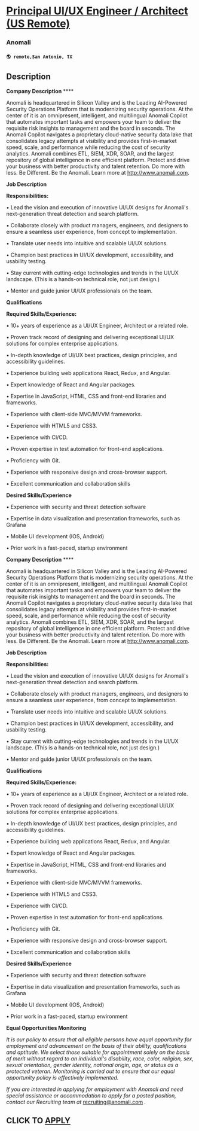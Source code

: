 # [Principal UI/UX Engineer / Architect (US Remote)](https://www.remotewlb.com/apply/principal-ui-ux-engineer-architect-us-remote)  
### Anomali  
#### `🌎 remote,San Antonio, TX`  

## Description

 **Company Description** ****

Anomali is headquartered in Silicon Valley and is the Leading AI-Powered Security Operations Platform that is modernizing security operations. At the center of it is an omnipresent, intelligent, and multilingual Anomali Copilot that automates important tasks and empowers your team to deliver the requisite risk insights to management and the board in seconds. The Anomali Copilot navigates a proprietary cloud-native security data lake that consolidates legacy attempts at visibility and provides first-in-market speed, scale, and performance while reducing the cost of security analytics. Anomali combines ETL, SIEM, XDR, SOAR, and the largest repository of global intelligence in one efficient platform. Protect and drive your business with better productivity and talent retention. Do more with less. Be Different. Be the Anomali. Learn more at http://www.anomali.com.

  

 **Job Description**

 **Responsibilities:**

• Lead the vision and execution of innovative UI/UX designs for Anomali's next-generation threat detection and search platform.

• Collaborate closely with product managers, engineers, and designers to ensure a seamless user experience, from concept to implementation.

• Translate user needs into intuitive and scalable UI/UX solutions.

• Champion best practices in UI/UX development, accessibility, and usability testing.

• Stay current with cutting-edge technologies and trends in the UI/UX landscape. (This is a hands-on technical role, not just design.)

• Mentor and guide junior UI/UX professionals on the team.

  

 **Qualifications**

 **Required Skills/Experience:**

•  10+ years of experience as a UI/UX Engineer, Architect or a related role.

• Proven track record of designing and delivering exceptional UI/UX solutions for complex enterprise applications.

• In-depth knowledge of UI/UX best practices, design principles, and accessibility guidelines.

• Experience building web applications React, Redux, and Angular.

• Expert knowledge of React and Angular packages.

• Expertise in JavaScript, HTML, CSS and front-end libraries and frameworks.

• Experience with client-side MVC/MVVM frameworks.

• Experience with HTML5 and CSS3.

• Experience with CI/CD.

• Proven expertise in test automation for front-end applications.

• Proficiency with Git.

• Experience with responsive design and cross-browser support.

• Excellent communication and collaboration skills

  

 **Desired Skills/Experience**

• Experience with security and threat detection software

• Expertise in data visualization and presentation frameworks, such as Grafana

• Mobile UI development (IOS, Android)

• Prior work in a fast-paced, startup environment

  

  

 **Company Description** ****

Anomali is headquartered in Silicon Valley and is the Leading AI-Powered Security Operations Platform that is modernizing security operations. At the center of it is an omnipresent, intelligent, and multilingual Anomali Copilot that automates important tasks and empowers your team to deliver the requisite risk insights to management and the board in seconds. The Anomali Copilot navigates a proprietary cloud-native security data lake that consolidates legacy attempts at visibility and provides first-in-market speed, scale, and performance while reducing the cost of security analytics. Anomali combines ETL, SIEM, XDR, SOAR, and the largest repository of global intelligence in one efficient platform. Protect and drive your business with better productivity and talent retention. Do more with less. Be Different. Be the Anomali. Learn more at http://www.anomali.com.

  

 **Job Description**

 **Responsibilities:**

• Lead the vision and execution of innovative UI/UX designs for Anomali's next-generation threat detection and search platform.

• Collaborate closely with product managers, engineers, and designers to ensure a seamless user experience, from concept to implementation.

• Translate user needs into intuitive and scalable UI/UX solutions.

• Champion best practices in UI/UX development, accessibility, and usability testing.

• Stay current with cutting-edge technologies and trends in the UI/UX landscape. (This is a hands-on technical role, not just design.)

• Mentor and guide junior UI/UX professionals on the team.

  

 **Qualifications**

 **Required Skills/Experience:**

•  10+ years of experience as a UI/UX Engineer, Architect or a related role.

• Proven track record of designing and delivering exceptional UI/UX solutions for complex enterprise applications.

• In-depth knowledge of UI/UX best practices, design principles, and accessibility guidelines.

• Experience building web applications React, Redux, and Angular.

• Expert knowledge of React and Angular packages.

• Expertise in JavaScript, HTML, CSS and front-end libraries and frameworks.

• Experience with client-side MVC/MVVM frameworks.

• Experience with HTML5 and CSS3.

• Experience with CI/CD.

• Proven expertise in test automation for front-end applications.

• Proficiency with Git.

• Experience with responsive design and cross-browser support.

• Excellent communication and collaboration skills

  

 **Desired Skills/Experience**

• Experience with security and threat detection software

• Expertise in data visualization and presentation frameworks, such as Grafana

• Mobile UI development (IOS, Android)

• Prior work in a fast-paced, startup environment

  

  

  

  

 **Equal Opportunities Monitoring**

 _It is our policy to ensure that all eligible persons have equal opportunity for employment and advancement on the basis of their ability, qualifications and aptitude. We select those suitable for appointment solely on the basis of merit without regard to an individual's disability, race, color, religion, sex, sexual orientation, gender identity, national origin, age, or status as a protected veteran. Monitoring is carried out to ensure that our equal opportunity policy is effectively implemented._

  

 _If you are interested in applying for employment with Anomali and need special assistance or accommodation to apply for a posted position, contact our Recruiting team at_ recruiting@anomali.com _._

  

  
## CLICK TO [APPLY](https://www.remotewlb.com/apply/principal-ui-ux-engineer-architect-us-remote)

